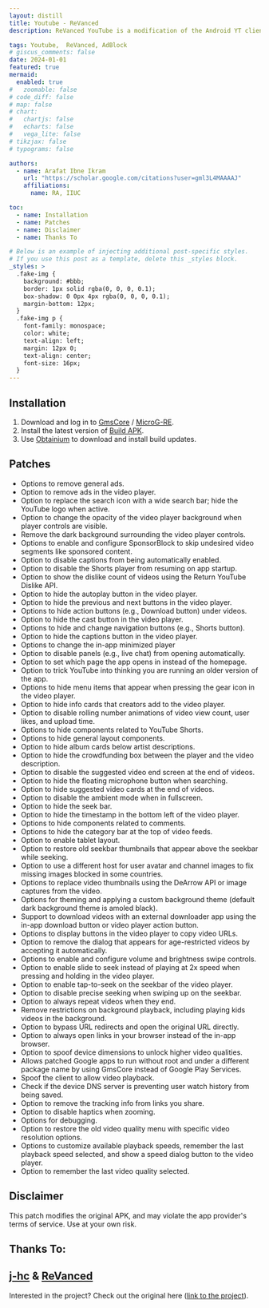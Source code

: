 ```yaml
---
layout: distill
title: Youtube - ReVanced 
description: ReVanced YouTube is a modification of the Android YT client that offers SponsorBlock, RYD, Background Playback and an ads-free watching experience.

tags: Youtube,  ReVanced, AdBlock
# giscus_comments: false
date: 2024-01-01
featured: true
mermaid:
  enabled: true
#   zoomable: false
# code_diff: false
# map: false
# chart:
#   chartjs: false
#   echarts: false
#   vega_lite: false
# tikzjax: false
# typograms: false

authors:
  - name: Arafat Ibne Ikram
    url: "https://scholar.google.com/citations?user=gml3L4MAAAAJ"
    affiliations:
      name: RA, IIUC

toc:
  - name: Installation
  - name: Patches
  - name: Disclaimer
  - name: Thanks To

# Below is an example of injecting additional post-specific styles.
# If you use this post as a template, delete this _styles block.
_styles: >
  .fake-img {
    background: #bbb;
    border: 1px solid rgba(0, 0, 0, 0.1);
    box-shadow: 0 0px 4px rgba(0, 0, 0, 0.1);
    margin-bottom: 12px;
  }
  .fake-img p {
    font-family: monospace;
    color: white;
    text-align: left;
    margin: 12px 0;
    text-align: center;
    font-size: 16px;
  }
---
```


## Installation
1. Download and log in to [GmsCore](https://github.com/ReVanced/GmsCore/releases/latest) / [MicroG-RE](https://github.com/WSTxda/MicroG-RE).
2. Install the latest version of [Build APK](https://github.com/MentalBlank/YouTube-Revanced/releases/latest).
3. Use [Obtainium](https://github.com/ImranR98/Obtainium) to download and install build updates.

## Patches
 - Options to remove general ads.
 - Option to remove ads in the video player.
 - Option to replace the search icon with a wide search bar; hide the YouTube logo when active.
 - Option to change the opacity of the video player background when player controls are visible.
 - Remove the dark background surrounding the video player controls.
 - Options to enable and configure SponsorBlock to skip undesired video segments like sponsored content.
 - Option to disable captions from being automatically enabled.
 - Option to disable the Shorts player from resuming on app startup.
 - Option to show the dislike count of videos using the Return YouTube Dislike API.
 - Option to hide the autoplay button in the video player.
 - Option to hide the previous and next buttons in the video player.
 - Options to hide action buttons (e.g., Download button) under videos.
 - Option to hide the cast button in the video player.
 - Options to hide and change navigation buttons (e.g., Shorts button).
 - Option to hide the captions button in the video player.
 - Options to change the in-app minimized player
 - Option to disable panels (e.g., live chat) from opening automatically.
 - Option to set which page the app opens in instead of the homepage.
 - Option to trick YouTube into thinking you are running an older version of the app.
 - Options to hide menu items that appear when pressing the gear icon in the video player.
 - Option to hide info cards that creators add to the video player.
 - Option to disable rolling number animations of video view count, user likes, and upload time.
 - Options to hide components related to YouTube Shorts.
 - Options to hide general layout components.
 - Option to hide album cards below artist descriptions.
 - Option to hide the crowdfunding box between the player and the video description.
 - Option to disable the suggested video end screen at the end of videos.
 - Option to hide the floating microphone button when searching.
 - Option to hide suggested video cards at the end of videos.
 - Option to disable the ambient mode when in fullscreen.
 - Option to hide the seek bar.
 - Option to hide the timestamp in the bottom left of the video player.
 - Options to hide components related to comments.
 - Options to hide the category bar at the top of video feeds.
 - Option to enable tablet layout.
 - Option to restore old seekbar thumbnails that appear above the seekbar while seeking.
 - Option to use a different host for user avatar and channel images to fix missing images blocked in some countries.
 - Options to replace video thumbnails using the DeArrow API or image captures from the video.
 - Options for theming and applying a custom background theme (default dark background theme is amoled black).
 - Support to download videos with an external downloader app using the in-app download button or video player action button.
 - Options to display buttons in the video player to copy video URLs.
 - Option to remove the dialog that appears for age-restricted videos by accepting it automatically.
 - Options to enable and configure volume and brightness swipe controls.
 - Option to enable slide to seek instead of playing at 2x speed when pressing and holding in the video player.
 - Option to enable tap-to-seek on the seekbar of the video player.
 - Option to disable precise seeking when swiping up on the seekbar.
 - Option to always repeat videos when they end.
 - Remove restrictions on background playback, including playing kids videos in the background.
 - Option to bypass URL redirects and open the original URL directly.
 - Option to always open links in your browser instead of the in-app browser.
 - Option to spoof device dimensions to unlock higher video qualities.
 - Allows patched Google apps to run without root and under a different package name by using GmsCore instead of Google Play Services.
 - Spoof the client to allow video playback.
 - Check if the device DNS server is preventing user watch history from being saved.
 - Option to remove the tracking info from links you share.
 - Option to disable haptics when zooming.
 - Options for debugging.
 - Option to restore the old video quality menu with specific video resolution options.
 - Options to customize available playback speeds, remember the last playback speed selected, and show a speed dialog button to the video player.
 - Option to remember the last video quality selected.

## Disclaimer
This patch modifies the original APK, and may violate the app provider's terms of service. Use at your own risk.

## Thanks To:
[j-hc](https://github.com/j-hc) & [ReVanced](https://github.com/ReVanced)
---

Interested in the project? Check out the original here ([link to the project](https://github.com/mentalblank/YouTube-Revanced)).
